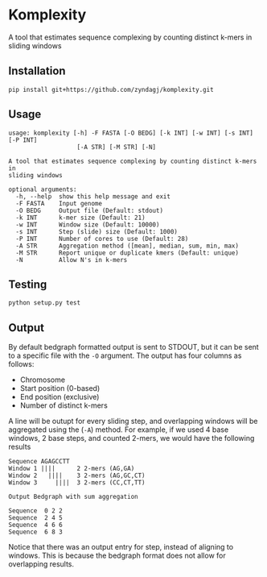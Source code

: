 # Komplexity

A tool that estimates sequence complexing by counting distinct k-mers in sliding windows

## Installation

```
pip install git+https://github.com/zyndagj/komplexity.git
```

## Usage

```
usage: komplexity [-h] -F FASTA [-O BEDG] [-k INT] [-w INT] [-s INT] [-P INT]
                   [-A STR] [-M STR] [-N]

A tool that estimates sequence complexing by counting distinct k-mers in
sliding windows

optional arguments:
  -h, --help  show this help message and exit
  -F FASTA    Input genome
  -O BEDG     Output file (Default: stdout)
  -k INT      k-mer size (Default: 21)
  -w INT      Window size (Default: 10000)
  -s INT      Step (slide) size (Default: 1000)
  -P INT      Number of cores to use (Default: 28)
  -A STR      Aggregation method ([mean], median, sum, min, max)
  -M STR      Report unique or duplicate kmers (Default: unique)
  -N          Allow N's in k-mers
```

## Testing

```
python setup.py test
```

## Output

By default bedgraph formatted output is sent to STDOUT, but it can be sent to a specific file with the `-O` argument. The output has four columns as follows:

- Chromosome
- Start position (0-based)
- End position (exclusive)
- Number of distinct k-mers

A line will be outupt for every sliding step, and overlapping windows will be aggregated using the (`-A`) method. For example, if we used 4 base windows, 2 base steps, and counted 2-mers, we would have the following results

```
Sequence AGAGCCTT
Window 1 ||||      2 2-mers (AG,GA)
Window 2   ||||    3 2-mers (AG,GC,CT)
Window 3     ||||  3 2-mers (CC,CT,TT)

Output Bedgraph with sum aggregation

Sequence  0 2 2
Sequence  2 4 5
Sequence  4 6 6
Sequence  6 8 3
```

Notice that there was an output entry for step, instead of aligning to windows. This is because the bedgraph format does not allow for overlapping results.
